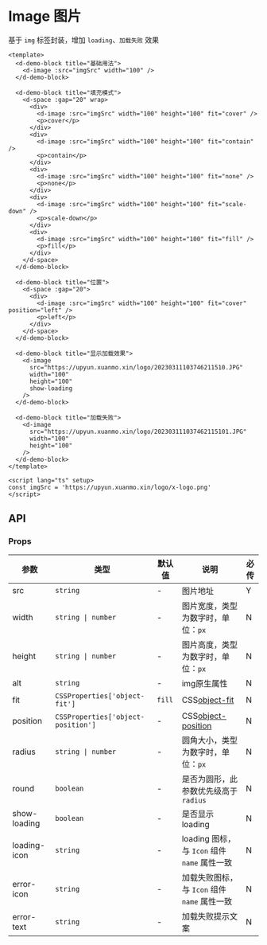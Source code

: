 # Image 图片

基于 `img` 标签封装，增加 `loading`、`加载失败` 效果

```vue client=Mobile playground=Image
<template>
  <d-demo-block title="基础用法">
    <d-image :src="imgSrc" width="100" />
  </d-demo-block>

  <d-demo-block title="填充模式">
    <d-space :gap="20" wrap>
      <div>
        <d-image :src="imgSrc" width="100" height="100" fit="cover" />
        <p>cover</p>
      </div>
      <div>
        <d-image :src="imgSrc" width="100" height="100" fit="contain" />
        <p>contain</p>
      </div>
      <div>
        <d-image :src="imgSrc" width="100" height="100" fit="none" />
        <p>none</p>
      </div>
      <div>
        <d-image :src="imgSrc" width="100" height="100" fit="scale-down" />
        <p>scale-down</p>
      </div>
      <div>
        <d-image :src="imgSrc" width="100" height="100" fit="fill" />
        <p>fill</p>
      </div>
    </d-space>
  </d-demo-block>

  <d-demo-block title="位置">
    <d-space :gap="20">
      <div>
        <d-image :src="imgSrc" width="100" height="100" fit="cover" position="left" />
        <p>left</p>
      </div>
    </d-space>
  </d-demo-block>

  <d-demo-block title="显示加载效果">
    <d-image
      src="https://upyun.xuanmo.xin/logo/20230311103746211510.JPG"
      width="100"
      height="100"
      show-loading
    />
  </d-demo-block>

  <d-demo-block title="加载失败">
    <d-image
      src="https://upyun.xuanmo.xin/logo/202303111037462115101.JPG"
      width="100"
      height="100"
    />
  </d-demo-block>
</template>

<script lang="ts" setup>
const imgSrc = 'https://upyun.xuanmo.xin/logo/x-logo.png'
</script>
```

## API

### Props

|参数|类型|默认值|说明|必传|
|---|----|-----|---|----|
|src|`string`|-|图片地址|Y|
|width|`string \| number`|-|图片宽度，类型为数字时，单位：`px`|N|
|height|`string \| number`|-|图片高度，类型为数字时，单位：`px`|N|
|alt|`string`|-|img原生属性|N|
|fit|`CSSProperties['object-fit']`|`fill`|CSS[object-fit](https://developer.mozilla.org/en-US/docs/Web/CSS/object-fit)|N|
|position|`CSSProperties['object-position']`|-|CSS[object-position](https://developer.mozilla.org/en-US/docs/Web/CSS/object-position)|N|
|radius|`string \| number`|-|圆角大小，类型为数字时，单位：`px`|N|
|round|`boolean`|-|是否为圆形，此参数优先级高于 `radius`|N|
|show-loading|`boolean`|-|是否显示 loading|N|
|loading-icon|`string`|-|loading 图标，与 `Icon` 组件 `name` 属性一致|N|
|error-icon|`string`|-|加载失败图标，与 `Icon` 组件 `name` 属性一致|N|
|error-text|`string`|-|加载失败提示文案|N|
